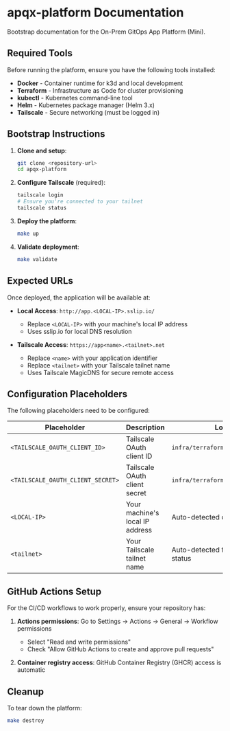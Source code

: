 # apqx-platform Documentation

Bootstrap documentation for the On-Prem GitOps App Platform (Mini).

## Required Tools

Before running the platform, ensure you have the following tools installed:

- **Docker** - Container runtime for k3d and local development
- **Terraform** - Infrastructure as Code for cluster provisioning
- **kubectl** - Kubernetes command-line tool
- **Helm** - Kubernetes package manager (Helm 3.x)
- **Tailscale** - Secure networking (must be logged in)

## Bootstrap Instructions

1. **Clone and setup**:
   ```bash
   git clone <repository-url>
   cd apqx-platform
   ```

2. **Configure Tailscale** (required):
   ```bash
   tailscale login
   # Ensure you're connected to your tailnet
   tailscale status
   ```

3. **Deploy the platform**:
   ```bash
   make up
   ```

4. **Validate deployment**:
   ```bash
   make validate
   ```

## Expected URLs

Once deployed, the application will be available at:

- **Local Access**: `http://app.<LOCAL-IP>.sslip.io/`
  - Replace `<LOCAL-IP>` with your machine's local IP address
  - Uses sslip.io for local DNS resolution

- **Tailscale Access**: `https://app<name>.<tailnet>.net`
  - Replace `<name>` with your application identifier
  - Replace `<tailnet>` with your Tailscale tailnet name
  - Uses Tailscale MagicDNS for secure remote access

## Configuration Placeholders

The following placeholders need to be configured:

| Placeholder | Description | Location |
|-------------|-------------|----------|
| `<TAILSCALE_OAUTH_CLIENT_ID>` | Tailscale OAuth client ID | `infra/terraform/helm_tailscale.tf` |
| `<TAILSCALE_OAUTH_CLIENT_SECRET>` | Tailscale OAuth client secret | `infra/terraform/helm_tailscale.tf` |
| `<LOCAL-IP>` | Your machine's local IP address | Auto-detected during deployment |
| `<tailnet>` | Your Tailscale tailnet name | Auto-detected from Tailscale status |

## GitHub Actions Setup

For the CI/CD workflows to work properly, ensure your repository has:

1. **Actions permissions**: Go to Settings → Actions → General → Workflow permissions
   - Select "Read and write permissions"
   - Check "Allow GitHub Actions to create and approve pull requests"

2. **Container registry access**: GitHub Container Registry (GHCR) access is automatic

## Cleanup

To tear down the platform:

```bash
make destroy
```
